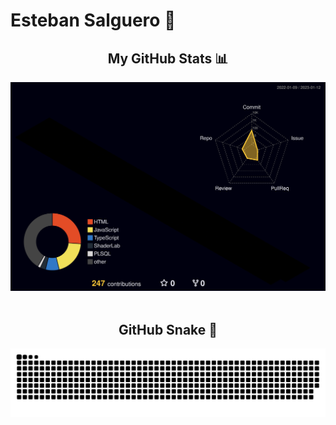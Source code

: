 
# Esteban Salguero 🐻

<div align="center">

  ## My GitHub Stats 📊
  ![My GitHub Stats](./profile-3d-contrib/profile-night-rainbow.svg)
  <br>
  <br>

  ## GitHub Snake 🐍
  ![GitHub Snake dark](https://github.com/estebansalguero/estebansalguero/blob/output/github-contribution-grid-snake.svg)
</div>
